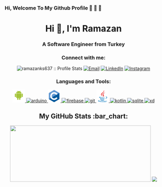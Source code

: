 ### Hi, Welcome To My Github Profile 👋 👋 👋

<h1 align="center">Hi 👋, I'm Ramazan</h1>
<h3 align="center">A Software Engineer from Turkey</h3>
<h3 align="center">Connect with me:</h3>

<p align="center">
<img src="https://komarev.com/ghpvc/?username=ramazanks637&color=green" alt="ramazanks637 :: Profile Stats"></a>
<a href="mailto:ramazanks637@gmail.com"><img alt="Email" src="https://img.shields.io/badge/Email-ramazanks637@gmail.com-blue?style=flat&logo=gmail"></a>
<a href="https://www.linkedin.com/in/ramazankose/" target="_blank"><img alt="LinkedIn" src="https://img.shields.io/badge/LinkedIn-@ramazankose-blue?style=flat&logo=linkedin"></a>
<a href="https://www.instagram.com/r4m4z4n.ks/"><img alt="Instagram" src="https://img.shields.io/badge/Instagram-r4m4z4n.ks-black?style=flat-square&logo=instagram"></a>
</p>

<h3 align="center">Languages and Tools:</h3>
<p align="center"> <a href="https://developer.android.com" target="_blank"> <img src="https://raw.githubusercontent.com/devicons/devicon/master/icons/android/android-original-wordmark.svg" alt="android" width="40" height="40"/> </a> <a href="https://www.arduino.cc/" target="_blank"> <img src="https://cdn.worldvectorlogo.com/logos/arduino-1.svg" alt="arduino" width="40" height="40"/> </a> <a href="https://www.cprogramming.com/" target="_blank"> <img src="https://raw.githubusercontent.com/devicons/devicon/master/icons/c/c-original.svg" alt="c" width="40" height="40"/> </a> <a href="https://firebase.google.com/" target="_blank"> <img src="https://www.vectorlogo.zone/logos/firebase/firebase-icon.svg" alt="firebase" width="40" height="40"/> </a> <a href="https://git-scm.com/" target="_blank"> <img src="https://www.vectorlogo.zone/logos/git-scm/git-scm-icon.svg" alt="git" width="40" height="40"/> </a> <a href="https://www.java.com" target="_blank"> <img src="https://raw.githubusercontent.com/devicons/devicon/master/icons/java/java-original.svg" alt="java" width="40" height="40"/> </a> <a href="https://kotlinlang.org" target="_blank"> <img src="https://www.vectorlogo.zone/logos/kotlinlang/kotlinlang-icon.svg" alt="kotlin" width="40" height="40"/> </a> <a href="https://www.sqlite.org/" target="_blank"> <img src="https://www.vectorlogo.zone/logos/sqlite/sqlite-icon.svg" alt="sqlite" width="40" height="40"/> </a> <a href="https://www.adobe.com/products/xd.html" target="_blank"> <img src="https://cdn.worldvectorlogo.com/logos/adobe-xd.svg" alt="xd" width="40" height="40"/> </a> </p>


<h2 align="center">My GitHub Stats :bar_chart:</h2>
<p align="center">
  <img src="https://github-readme-stats.vercel.app/api?username=ramazanks637&show_icons=true&theme=tokyonight" width="450" height="180">
  <img src="https://github-readme-stats.vercel.app/api/top-langs/?username=ramazanks637&layout=compact&theme=tokyonight" height="180">
  
</p>

[0]: https://www.mobiler.dev/
[1]: https://www.futag.net/

<!--
**ramazanks637/ramazanks637** is a ✨ _special_ ✨ repository because its `README.md` (this file) appears on your GitHub profile.

Here are some ideas to get you started:

- 🔭 I’m currently working on ...
- 🌱 I’m currently learning ...
- 👯 I’m looking to collaborate on ...
- 🤔 I’m looking for help with ...
- 💬 Ask me about ...
- 📫 How to reach me: ...
- 😄 Pronouns: ...
- ⚡ Fun fact: ...
-->
